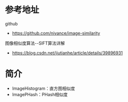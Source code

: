 # 参考地址
github
- https://github.com/nivance/image-similarity

图像相似度算法--SIFT算法详解
- https://blog.csdn.net/jiutianhe/article/details/39896931

# 简介
- ImageHistogram：直方图相似度
- ImagePHash：PHash相似度